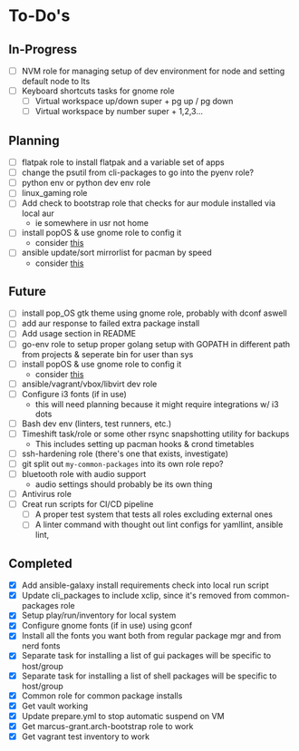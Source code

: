 To-Do's
=======

In-Progress
-----------

- [ ] NVM role for managing setup of dev environment for node and setting default node to lts
- [ ] Keyboard shortcuts tasks for gnome role
    - [ ] Virtual workspace up/down super + pg up / pg down
    - [ ] Virtual workspace by number super + 1,2,3...

Planning
--------

- [ ] flatpak role to install flatpak and a variable set of apps
- [ ] change the psutil from cli-packages to go into the pyenv role?
- [ ] python env or python dev env role
- [ ] linux_gaming role
- [ ] Add check to bootstrap role that checks for aur module installed via local aur
    - ie somewhere in usr not home
- [ ] install popOS & use gnome role to config it
    - consider [this](https://www.addictivetips.com/ubuntu-linux-tips/install-pop-gtk-theme-on-linux/)
- [ ] ansible update/sort mirrorlist for pacman by speed
    - consider [this](https://wiki.archlinux.org/index.php/Mirrors)

Future
------

- [ ] install pop_OS gtk theme using gnome role, probably with dconf aswell
- [ ] add aur response to failed extra package install
- [ ] Add usage section in README
- [ ] go-env role to setup proper golang setup with GOPATH in different path from projects & seperate bin for user than sys
- [ ] install popOS & use gnome role to config it
    - consider [this](https://www.addictivetips.com/ubuntu-linux-tips/install-pop-gtk-theme-on-linux/)
- [ ] ansible/vagrant/vbox/libvirt dev role
- [ ] Configure i3 fonts (if in use) 
    - this will need planning because it might require integrations w/ i3 dots
- [ ] Bash dev env (linters, test runners, etc.)
- [ ] Timeshift task/role or some other rsync snapshotting utility for backups
    - This includes setting up pacman hooks & crond timetables
- [ ] ssh-hardening role (there's one that exists, investigate)
- [ ] git split out `my-common-packages` into its own role repo?
- [ ] bluetooth role with audio support
    - audio settings should probably be its own thing
- [ ] Antivirus role
- [ ] Creat run scripts for CI/CD pipeline
    - [ ] A proper test system that tests all roles excluding external ones
    - [ ] A linter command with thought out lint configs for yamllint, ansible lint, 

Completed
---------

- [x] Add ansible-galaxy install requirements check into local run script
- [x] Update cli_packages to include xclip, since it's removed from common-packages role
- [x] Setup play/run/inventory for local system
- [x] Configure gnome fonts (if in use) using gconf
- [x] Install all the fonts you want both from regular package mgr and from nerd fonts
- [x] Separate task for installing a list of gui packages will be specific to host/group
- [x] Separate task for installing a list of shell packages will be specific to host/group
- [x] Common role for common package installs
- [x] Get vault working
- [x] Update prepare.yml to stop automatic suspend on VM
- [x] Get marcus-grant.arch-bootstrap role to work
- [x] Get vagrant test inventory to work
